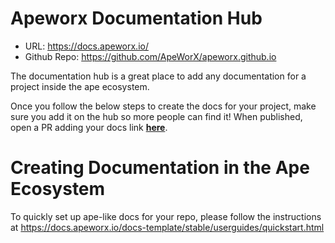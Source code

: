 # Apeworx Documentation Hub

- URL: https://docs.apeworx.io/
- Github Repo: https://github.com/ApeWorX/apeworx.github.io

The documentation hub is a great place to add any documentation for a project inside the ape ecosystem.

Once you follow the below steps to create the docs for your project, make sure you add it on the hub so more people can find it! When published, open a PR adding your docs link [**here**](https://github.com/ApeWorX/apeworx.github.io/blob/main/src/docs.js).

# Creating Documentation in the Ape Ecosystem

To quickly set up ape-like docs for your repo, please follow the instructions at https://docs.apeworx.io/docs-template/stable/userguides/quickstart.html
